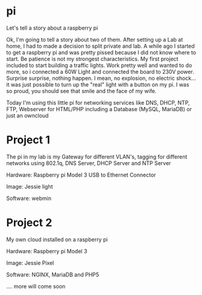 # pi

Let's tell a story about a raspberry pi 

Ok, I'm going to tell a story about two of them. After setting up a Lab at home, I had to made a decision to split private and lab. A while ago I started to get a raspberry pi and was pretty pissed because I did not know where to start. Be patience is not my strongest characteristics. My first project included to start building a traffic lights. Work pretty well and wanted to do more, so i connected a 60W Light and connected the board to 230V power. Surprise surprise, nothing happen. I mean, no explosion, no electric shock... it was just possible to turn up the "real" light with a button on my pi. I was so proud, you should see that smile and the face of my wife. 

Today I'm using this little pi for networking services like DNS, DHCP, NTP, FTP, Webserver for HTML/PHP including a Database (MySQL, MariaDB) or just an owncloud 


# Project 1
The pi in my lab is my Gateway for different VLAN's, tagging for different networks using 802.1q, DNS Server, DHCP Server and NTP Server

Hardware:
Raspberry pi Model 3
USB to Ethernet Connector

Image:
Jessie light

Software:
webmin



# Project 2
My own cloud installed on a raspberry pi

Hardware:
Raspberry pi Model 3

Image:
Jessie Pixel

Software:
NGINX, MariaDB and PHP5

....
more will come soon
